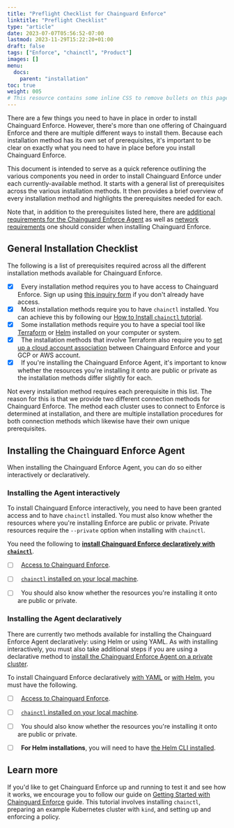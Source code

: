 ```yaml
---
title: "Preflight Checklist for Chainguard Enforce"
linktitle: "Preflight Checklist"
type: "article"
date: 2023-07-07T05:56:52-07:00
lastmod: 2023-11-29T15:22:20+01:00
draft: false
tags: ["Enforce", "chainctl", "Product"]
images: []
menu:
  docs:
    parent: "installation"
toc: true
weight: 005
# This resource contains some inline CSS to remove bullets on this page (showing only checkboxes)
---
```

<style type="text/css" rel="stylesheet">
* { list-style: none; }
</style>

There are a few things you need to have in place in order to install Chainguard Enforce. However, there's more than one offering of Chainguard Enforce and there are multiple different ways to install them. Because each installation method has its own set of prerequisites, it's important to be clear on exactly what you need to have in place before you install Chainguard Enforce.

This document is intended to serve as a quick reference outlining the various components you need in order to install Chainguard Enforce under each currently-available method. It starts with a general list of prerequisites across the various installation methods. It then provides a brief overview of every installation method and highlights the prerequisites needed for each.

Note that, in addition to the prerequisites listed here, there are [additional requirements for the Chainguard Enforce Agent](/chainguard/chainguard-enforce/reference/installation-requirements/) as well as [network requirements](/chainguard/chainguard-enforce/reference/network-requirements/) one should consider when installing Chainguard Enforce.


## General Installation Checklist

The following is a list of prerequisites required across all the different installation methods available for Chainguard Enforce. 

- [x] &nbsp;&nbsp;Every installation method requires you to have access to Chainguard Enforce. Sign up using [this inquiry form](https://www.chainguard.dev/contact?utm_source=docs) if you don't already have access.
- [X] &nbsp;&nbsp;Most installation methods require you to have `chainctl` installed. You can achieve this by following our [How to Install `chainctl` tutorial](https://edu.chainguard.dev/chainguard/chainguard-enforce/how-to-install-chainctl/).
- [x] &nbsp;&nbsp;Some installation methods require you to have a special tool like [Terraform](https://developer.hashicorp.com/terraform/tutorials/aws-get-started/install-cli#install-terraform) or [Helm](https://helm.sh/docs/intro/install/) installed on your computer or system. 
- [x] &nbsp;&nbsp;The installation methods that involve Terraform also require you to [set up a cloud account association](/chainguard/chainguard-enforce/cloud-account-associations/) between Chainguard Enforce and your GCP or AWS account.
- [x] &nbsp;&nbsp;If you're installing the Chainguard Enforce Agent, it's important to know whether the resources you're installing it onto are public or private as the installation methods differ slightly for each.

Not every installation method requires each prerequisite in this list. The reason for this is that we provide two different connection methods for Chainguard Enforce. The method each cluster uses to connect to Enforce is determined at installation, and there are multiple installation procedures for both connection methods which likewise have their own unique prerequisites.


## Installing the Chainguard Enforce Agent

When installing the Chainguard Enforce Agent, you can do so either interactively or declaratively. 

### Installing the Agent interactively

To install Chainguard Enforce interactively, you need to have been granted access and to have `chainctl` installed. You must also know whether the resources where you're installing Enforce are public or private. Private resources require the `--private` option when installing with `chainctl`.

You need the following to [**install Chainguard Enforce declaratively with `chainctl`**](/chainguard/chainguard-enforce/installation/alternative-installation-methods/#install-with-chainctl).
- [ ] &nbsp;&nbsp;[Access to Chainguard Enforce](https://www.chainguard.dev/contact?utm_source=docs).
- [ ] &nbsp;&nbsp;[`chainctl` installed on your local machine](https://edu.chainguard.dev/chainguard/chainguard-enforce/how-to-install-chainctl/).
- [ ] &nbsp;&nbsp;You should also know whether the resources you're installing it onto are public or private.


### Installing the Agent declaratively

There are currently two methods available for installing the Chainguard Enforce Agent declaratively: using Helm or using YAML. As with installing interactively, you must also take additional steps if you are using a declarative method to [install the Chainguard Enforce Agent on a private cluster](/chainguard/chainguard-enforce/installation/alternative-installation-methods/#additional-authentication-for-private-clusters). 

To install Chainguard Enforce declaratively [with YAML](/chainguard/chainguard-enforce/installation/alternative-installation-methods/#declarative-option-1--install-with-yaml) or [with Helm](/chainguard/chainguard-enforce/installation/alternative-installation-methods/#declarative-option-2--install-with-a-helm-chart), you must have the following.
- [ ] &nbsp;&nbsp;[Access to Chainguard Enforce](https://www.chainguard.dev/contact?utm_source=docs).
- [ ] &nbsp;&nbsp;[`chainctl` installed on your local machine](https://edu.chainguard.dev/chainguard/chainguard-enforce/how-to-install-chainctl/).
- [ ] &nbsp;&nbsp;You should also know whether the resources you're installing it onto are public or private.
- [ ] &nbsp;&nbsp;**For Helm installations**, you will need to have [the Helm CLI installed](https://helm.sh/docs/intro/install/).


## Learn more

If you'd like to get Chainguard Enforce up and running to test it and see how it works, we encourage you to follow our guide on [Getting Started with Chainguard Enforce](/chainguard-enforce/chainguard-enforce-user-onboarding/) guide. This tutorial involves installing `chainctl`, preparing an example Kubernetes cluster with `kind`, and setting up and enforcing a policy.
